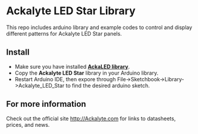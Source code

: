 # Ackalyte LED Star Library
This repo includes arduino library and example codes to control and display different patterns for Ackalyte LED Star panels.

## Install

* Make sure you have installed __[AckaLED library](https://github.com/ackalyte/Ackalyte_Basetee/tree/master/library/AckaLED)__.
* Copy the **Ackalyte LED Star** library in your Arduino library.
* Restart Arduino IDE, then expore through File->Sketchbook->Library->Ackalyte_LED_Star to find the desired arduino sketch.

## For more information

Check out the official site http://Ackalyte.com for links to datasheets, prices, and news.